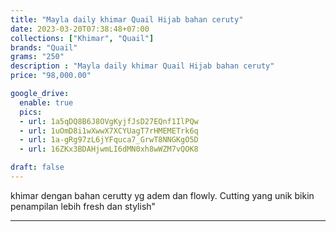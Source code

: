 ```yaml
---
title: "Mayla daily khimar Quail Hijab bahan ceruty"
date: 2023-03-20T07:38:48+07:00
collections: ["Khimar", "Quail"]
brands: "Quail"
grams: "250"
description : "Mayla daily khimar Quail Hijab bahan ceruty"
price: "98,000.00"

google_drive:
  enable: true
  pics:
  - url: 1a5qDQ8B6J8OVgKyjfJsD27EQnf1IlPQw
  - url: 1uOmD8i1wXwwX7XCYUagT7rHMEMETrk6q
  - url: 1a-gRg97zL6jYFquca7_GrwT8NNGKgO5D
  - url: 16ZKx3BDAHjwmLI6dMN0xh8wWZM7vQOK8

draft: false
---
```


khimar dengan bahan cerutty yg adem dan flowly. Cutting yang unik bikin penampilan lebih fresh dan stylish"

----------      
  
